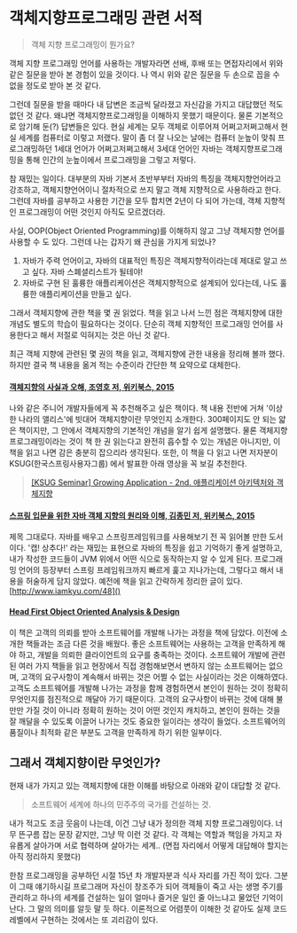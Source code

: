 # 객체지향프로그래밍 관련 서적

> 객체 지향 프로그래밍이 뭔가요?



객체 지향 프로그래밍 언어를 사용하는 개발자라면 선배, 후배 또는 면접자리에서 위와 같은 질문을 받아 본 경험이 있을 것이다. 나 역시 위와 같은 질문을 두 손으로 꼽을 수 없을 정도로 받아 본 것 같다.

그런데 질문을 받을 때마다 내 답변은 조금씩 달라졌고 자신감을 가지고 대답했던 적도 없던 것 같다. 왜냐면 객체지향프로그래밍을 이해하지 못했기 때문이다. 물론 기본적으로 암기해 둔(?) 답변들은 있다. 현실 세계는 모두 객체로 이루어져 어쩌고저쩌고해서 현실 세계를 컴퓨터로 이렇고 저랬다. 말이 좀 더 잘 나오는 날에는 컴퓨터 눈높이 맞춰 프로그래밍하던 1세대 언어가 어쩌고저쩌고해서 3세대 언어인 자바는 객체지향프로그래밍을 통해 인간의 눈높이에서 프로그래밍을 그렇고 저렇다.



참 재밌는 일이다. 대부분의 자바 기본서 초반부부터 자바의 특징을 객체지향언어라고 강조하고, 객체지향언어이니 절차적으로 쓰지 말고 객체 지향적으로 사용하라고 한다. 그런데 자바를 공부하고 사용한 기간을 모두 합치면 2년이 다 되어 가는데, 객체 지향적인 프로그래밍이 어떤 것인지 아직도 모르겠더라.



사실, OOP(Object Oriented Programming)를 이해하지 않고 그냥 객체지향 언어를 사용할 수 도 있다. 그런데 나는 갑자기 왜 관심을 가지게 되었나?



1. 자바가 주력 언어이고, 자바의 대표적인 특징은 객체지향적이라는데 제대로 알고 쓰고 싶다. 자바 스폐셜리스트가 될테야!
2. 자바로 구현 된 훌륭한 애플리케이션은 객체지향적으로 설계되어 있다는데, 나도 훌륭한 애플리케이션을 만들고 싶다.




그래서 객체지향에 관한 책을 몇 권 읽었다. 책을 읽고 나서 느낀 점은 객체지향에 대한 개념도 별도의 학습이 필요하다는 것이다. 단순히 객체 지향적인 프로그래밍 언어를 사용한다고 해서 저절로 익혀지는 것은 아닌 것 같다.

최근 객체 지향에 관련된 몇 권의 책을 읽고, 객체지향에 관한 내용을 정리해 볼까 했다. 하지만 결국 책 내용을 옮겨 적는 수준이라 간단한 책 요약으로 대체한다.



#### [객체지향의 사실과 오해, 조영호 저, 위키북스, 2015](http://book.naver.com/bookdb/book_detail.nhn?bid=9145968)

나와 같은 주니어 개발자들에게 꼭 추천해주고 싶은 책이다. 책 내용 전반에 거쳐 '이상한 나라의 앨리스'에 빗대어 객체지향이란 무엇인지 소개한다. 300페이지도 안 되는 얇은 책이지만, 그 안에서 객체지향의 기본적인 개념을 알기 쉽게 설명했다. 물론 객체지향프로그래밍이라는 것이 책 한 권 읽는다고 완전히 흡수할 수 있는 개념은 아니지만, 이 책을 읽고 나면 감은 충분히 잡으리라 생각된다. 또한, 이 책을 다 읽고 나면 저자분이 KSUG(한국스프링사용자그룹) 에서 발표한 아래 영상을 꼭 보길 추천한다.

> [[KSUG Seminar] Growing Application - 2nd. 애플리케이션 아키텍처와 객체지향](https://www.youtube.com/watch?v=26S4VFUWlJM)



#### [스프링 입문을 위한 자바 객체 지향의 원리와 이해, 김종민 저, 위키북스, 2015](http://book.naver.com/bookdb/book_detail.nhn?bid=8920762)

제목 그대로다. 자바를 배우고 스프링프레임워크를 사용해보기 전 꼭 읽어볼 만한 도서이다. '캡! 상추다!' 라는 재밌는 표현으로 자바의 특징을 쉽고 기억하기 좋게 설명하고, 내가 작성한 코드들이 JVM 위에서 어떤 식으로 동작하는지 알 수 있게 된다. 프로그래밍 언어의 등장부터 스프링 프레임워크까지 빠르게 훑고 지나가는데, 그렇다고 해서 내용을 허술하게 담지 않았다. 예전에 책을 읽고 간략하게 정리한 글이 있다. [http://www.iamkyu.com/48]()



#### [Head First Object Oriented Analysis & Design](http://book.naver.com/bookdb/book_detail.nhn?bid=2920750)

이 책은 고객의 의뢰를 받아 소프트웨어를 개발해 나가는 과정을 책에 담았다. 이전에 소개한 책들과는 조금 다른 것을 배웠다. 좋은 소프트웨어는 사용하는 고객을 만족하게 해야 하고, 개발을 의뢰한 클라이언트의 요구를 충족하는 것이다. 소프트웨어 개발에 관련 된 여러 가지 책들을 읽고 현장에서 직접 경험해보면서 변하지 않는 소프트웨어는 없으며, 고객의 요구사항이 계속해서 바뀌는 것은 어쩔 수 없는 사실이라는 것은 이해하였다. 고객도 소프트웨어를 개발해 나가는 과정을 함께 경험하면서 본인이 원하는 것이 정확히 무엇인지를 점진적으로 깨달아 가기 때문이다. 고객의 요구사항이 바뀌는 것에 대해 불만만 가질 것이 아니라 정확히 원하는 것이 어떤 것인지 캐치하고, 본인이 원하는 것을 잘 깨달을 수 있도록 이끌어 나가는 것도 중요한 일이라는 생각이 들었다. 소프트웨어의 품질이나 최적화 같은 부분도 고객을 만족하게 하기 위한 일부이다. 





## 그래서 객체지향이란 무엇인가?

현재 내가 가지고 있는 객체지향에 대한 이해를 바탕으로 아래와 같이 대답할 것 같다.

> 소프트웨어 세계에 하나의 민주주의 국가를 건설하는 것.



내가 적고도 조금 웃음이 나는데, 이건 그냥 내가 정의한 객체 지향 프로그래밍이다. 너무 뜬구름 잡는 문장 같지만, 그냥 딱 이런 것 같다. 각 객체는 역할과 책임을 가지고 자유롭게 살아가며 서로 협력하며 살아가는 세계.. (면접 자리에서 어떻게 대답해야 할지는 아직 정리하지 못했다)

한참 프로그래밍을 공부하던 시절 15년 차 개발자분과 식사 자리를 가진 적이 있다. 그분이 그때 얘기하시길 프로그래머 자신이 창조주가 되어 객체들이 죽고 사는 생명 주기를 관리하고 하나의 세계를 건설하는 일이 얼마나 즐거운 일인 줄 아느냐고 물었던 기억이 난다. 그 말의 의미를 알듯 말 듯 하다. 이론적으로 어렴풋이 이해한 것 같아도 실제 코드 레벨에서 구현하는 것에서는 또 괴리감이 있다. 





